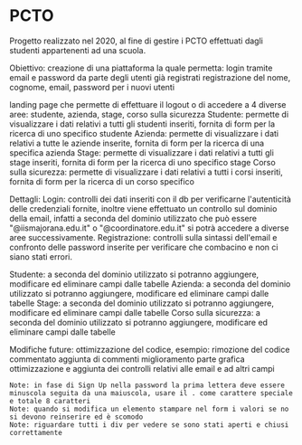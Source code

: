 # PCTO
Progetto realizzato nel 2020, al fine di gestire i PCTO effettuati dagli studenti appartenenti ad una scuola.

Obiettivo: creazione di una piattaforma la quale permetta:
  login tramite email e password da parte degli utenti già registrati
  registrazione del nome, cognome, email, password per i nuovi utenti
  
  landing page che permette di effettuare il logout o di accedere a 4 diverse aree: studente, azienda, stage, corso sulla sicurezza
  Studente: permette di visualizzare i dati relativi a tutti gli studenti inseriti, fornita di form per la ricerca di uno specifico studente
  Azienda: permette di visualizzare i dati relativi a tutte le aziende inserite, fornita di form per la ricerca di una specifica azienda
  Stage: permette di visualizzare i dati relativi a tutti gli stage inseriti, fornita di form per la ricerca di uno specifico stage
  Corso sulla sicurezza: permette di visualizzare i dati relativi a tutti i corsi inseriti, fornita di form per la ricerca di un corso specifico 

Dettagli: 
  Login: controlli dei dati inseriti con il db per verificarne l'autenticità delle credenziali fornite, inoltre viene effettuato un controllo sul dominio della email,
         infatti a seconda del dominio utilizzato che può essere "@iismajorana.edu.it" o "@coordinatore.edu.it" si potrà accedere a diverse aree successivamente.
  Registrazione: controlli sulla sintassi dell'email e confronto delle password inserite per verificare che combacino e non ci siano stati errori.
  
  Studente: a seconda del dominio utilizzato si potranno aggiungere, modificare ed eliminare campi dalle tabelle
  Azienda: a seconda del dominio utilizzato si potranno aggiungere, modificare ed eliminare campi dalle tabelle
  Stage: a seconda del dominio utilizzato si potranno aggiungere, modificare ed eliminare campi dalle tabelle
  Corso sulla sicurezza: a seconda del dominio utilizzato si potranno aggiungere, modificare ed eliminare campi dalle tabelle
  
  Modifiche future:
    ottimizzazione del codice, esempio: 
        rimozione del codice commentato
        aggiunta di commenti
    miglioramento parte grafica
    ottimizzazione e aggiunta dei controlli relativi alle email e ad altri campi
    
    Note: in fase di Sign Up nella password la prima lettera deve essere minuscola seguita da una maiuscola, usare il . come carattere speciale e totale 8 caratteri
    Note: quando si modifica un elemento stampare nel form i valori se no si devono reinserire ed è scomodo
    Note: riguardare tutti i div per vedere se sono stati aperti e chiusi correttamente
